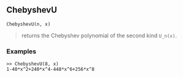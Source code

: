 ## ChebyshevU

```
ChebyshevU(n, x)
```

> returns the Chebyshev polynomial of the second kind `U_n(x)`.
 
### Examples
```   
>> ChebyshevU(8, x)    
1-40*x^2+240*x^4-448*x^6+256*x^8  
```
